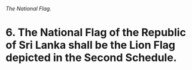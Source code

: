 *The National Flag.*

# 6. The National Flag of the Republic of Sri Lanka shall be the Lion Flag depicted in the Second Schedule.
